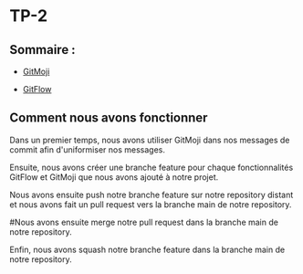 # TP-2

## Sommaire : 
 
- [GitMoji](./GitMoji.md)

- [GitFlow](./gitflow.md)

##  Comment nous avons fonctionner

Dans un premier temps, nous avons utiliser GitMoji dans nos messages de commit afin d'uniformiser nos messages.

Ensuite, nous avons créer une branche feature pour chaque fonctionnalités GitFlow et GitMoji que nous avons ajouté à notre projet.

Nous avons ensuite push notre branche feature sur notre repository distant et nous avons fait un pull request vers la branche main de notre repository.

#Nous avons ensuite merge notre pull request dans la branche main de notre repository.

Enfin, nous avons squash notre branche feature dans la branche main de notre repository.
